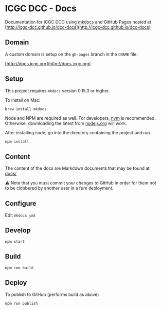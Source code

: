 # ICGC DCC - Docs

Documentation for ICGC DCC using [mkdocs](http://www.mkdocs.org/) and GitHub Pages hosted at [http://icgc-dcc.github.io/dcc-docs](http://icgc-dcc.github.io/dcc-docs)

## Domain

A custom domain is setup on the `gh-pages` branch in the `CNAME` file:

[http://docs.icgc.org](http://docs.icgc.org)

## Setup
This project requires `mkdocs` version 0.15.3 or higher.

To install on Mac:

```bash
brew install mkdocs
```

Node and NPM are required as well.
For developers, [nvm](https://github.com/creationix/nvm) is recommended.
Otherwise, downloading the latest from [nodejs.org](https://nodejs.org/en/download/) will work.

After installing node, go into the directory containing the project and run
```
npm install
```

## Content

The content of the docs are Markdown documents that may be found at [docs/](docs/)

:warning: Note that you must commit your changes to GitHub in order for them not to be clobbered by another user in a fure deployment.

## Configure

Edit `mkdocs.yml`

## Develop

```shell
npm start
```

## Build

```shell
npm run build
```

## Deploy

To publish to GitHub (performs build as above)

```shell
npm run publish
```
